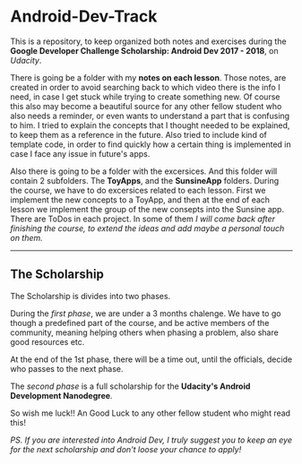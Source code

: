 # Android-Dev-Track
This is a repository, to keep organized both notes and exercises during 
the **Google Developer Challenge Scholarship: Android Dev 2017 - 2018**, on *Udacity*.

There is going be a folder with my **notes on each lesson**. Those notes, are created in order to avoid searching back to which video there is the info I need, in case I get stuck while trying to create something new. Of course this also may become a beautiful source for any other fellow student who also needs a reminder, or even wants to understand a part that is confusing to him. I tried to explain the concepts that I thought needed to be explained, to keep them as a reference in the future. Also tried to include kind of template code, in order to find quickly how a certain thing is implemented in case I face any issue in future's apps.

Also there is going to be a folder with the excersices. And this folder will contain 2 subfolders. The **ToyApps**, and the **SunsineApp** folders. During the course, we have to do excersices related to each lesson. First we implement the new concepts to a ToyApp, and then at the end of each lesson we implement the group of the new consepts into the Sunsine app. There are ToDos in each project. In some of them *I will come back after finishing the course, to extend the ideas and add maybe a personal touch on them.*

---
## The Scholarship

The Scholarship is divides into two phases.

During the *first phase*, we are under a 3 months chalenge. We have to go though a predefined part of the course, and be active members of the community, meaning helping others when phasing a problem, also share good resources etc. 

At the end of the 1st phase, there will be a time out, until the officials, decide who passes to the next phase.

The *second phase* is a full scholarship for the **Udacity's Android Development Nanodegree**. 

So wish me luck!! An Good Luck to any other fellow student who might read this! 

*PS. If you are interested into Android Dev, I truly suggest you to keep an eye for the next scholarship and don't loose your chance to apply!*
